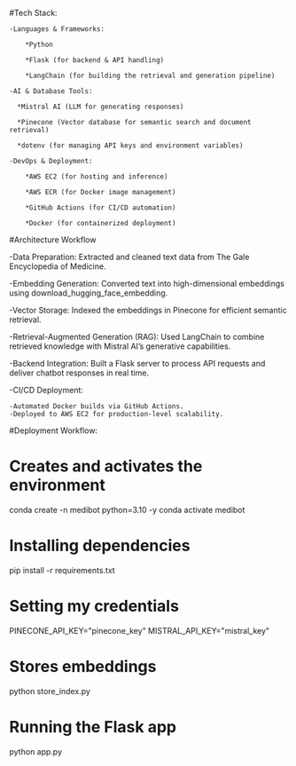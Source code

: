

	
	
#Tech Stack:

	-Languages & Frameworks:
	
		*Python
		
		*Flask (for backend & API handling)
		
		*LangChain (for building the retrieval and generation pipeline)
		
	-AI & Database Tools:
	
	  *Mistral AI (LLM for generating responses)
	  
	  *Pinecone (Vector database for semantic search and document retrieval)
	  
      *dotenv (for managing API keys and environment variables)
	  
	-DevOps & Deployment:
	
		*AWS EC2 (for hosting and inference)
		
		*AWS ECR (for Docker image management)
		
		*GitHub Actions (for CI/CD automation)
		
		*Docker (for containerized deployment)
#Architecture Workflow

-Data Preparation: Extracted and cleaned text data from The Gale Encyclopedia of Medicine.

-Embedding Generation: Converted text into high-dimensional embeddings using download_hugging_face_embedding.

-Vector Storage: Indexed the embeddings in Pinecone for efficient semantic retrieval.

-Retrieval-Augmented Generation (RAG): Used LangChain to combine retrieved knowledge with Mistral AI’s generative capabilities.

-Backend Integration: Built a Flask server to process API requests and deliver chatbot responses in real time.

-CI/CD Deployment:

	-Automated Docker builds via GitHub Actions.
	-Deployed to AWS EC2 for production-level scalability.

#Deployment Workflow:
# Creates and activates the environment
conda create -n medibot python=3.10 -y
conda activate medibot

# Installing dependencies
pip install -r requirements.txt

# Setting my credentials
PINECONE_API_KEY="pinecone_key"
MISTRAL_API_KEY="mistral_key"

# Stores embeddings
python store_index.py

# Running the Flask app
python app.py
